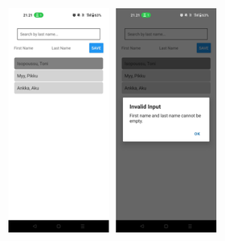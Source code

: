 <div>
<img src="FlatList.jpg" alt="FlatList Component" width="200" style="margin-right: 10px;"/>
<img src="FlatList(2).jpg" alt="FlatList Component" width="200" />
</div>
